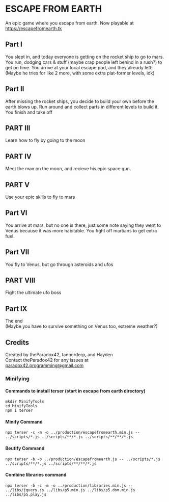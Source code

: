 # ESCAPE FROM EARTH
An epic game where you escape from earth. Now playable at https://escapefromearth.tk
## Part I
You slept in, and today everyone is getting on the rocket ship to go to mars. You run, dodging cars & stuff (maybe crap people left behind in a rush?) to get on time. You arrive at your local escape pod, and they already left!  
(Maybe he tries for like 2 more, with some extra plat-former levels, idk)
## Part II
After missing the rocket ships, you decide to build your own before the earth blows up. Run around and collect parts in different levels to build it. You finish and take off  
## PART III
Learn how to fly by going to the moon
## PART IV
Meet the man on the moon, and recieve his epic space gun.
## PART V
Use your epic skills to fly to mars
## Part VI
You arrive at mars, but no one is there, just some note saying they went to Venus because it was more habitable. You fight off martians to get extra fuel.
## Part VII
You fly to Venus, but go through asteroids and ufos
## PART VIII
Fight the ultimate ufo boss
## Part IX
The end  
(Maybe you have to survive something on Venus too, extreme weather?)
## Credits
Created by theParadox42, tannerderp, and Hayden  
Contact theParadox42 for any issues at paradox42.programming@gmail.com

### Minifying
#### Commands to install terser (start in escape from earth directory)
```
mkdir MinifyTools
cd MinifyTools
npm i terser
```
#### Minify Command
```
npx terser -c -m -o ../production/escapefromearth.min.js -- ../scripts/*.js ../scripts/**/*.js ../scripts/**/**/*.js
```
#### Beutify Command
```
npx terser -b -o ../production/escapefromearth.js -- ../scripts/*.js ../scripts/**/*.js ../scripts/**/**/*.js
```
#### Combine libraries command
```
npx terser -b -c -m -o ../production/libraries.min.js -- ../libs/jquery.js ../libs/p5.min.js ../libs/p5.dom.min.js ../libs/p5.play.js
```
